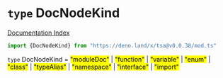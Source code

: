 # `type` DocNodeKind

[Documentation Index](../README.md)

```ts
import {DocNodeKind} from "https://deno.land/x/tsa@v0.0.38/mod.ts"
```

`type` DocNodeKind = <mark>"moduleDoc"</mark> | <mark>"function"</mark> | <mark>"variable"</mark> | <mark>"enum"</mark> | <mark>"class"</mark> | <mark>"typeAlias"</mark> | <mark>"namespace"</mark> | <mark>"interface"</mark> | <mark>"import"</mark>